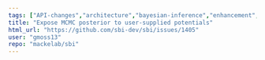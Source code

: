 ```yaml
---
tags: ["API-changes","architecture","bayesian-inference","enhancement","likelihood-free-inference","machine-learning","parameter-estimation","pytorch","simulation-based-inference"]
title: "Expose MCMC posterior to user-supplied potentials"
html_url: "https://github.com/sbi-dev/sbi/issues/1405"
user: "gmoss13"
repo: "mackelab/sbi"
---
```


